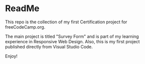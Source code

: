 # ReadMe

This repo is the collection of my first Certification project for freeCodeCamp.org. 

The main project is titled "Survey Form" and is part of my learning experience in Responsive Web Design.
Also, this is my first project published directly from Visual Studio Code.

Enjoy!